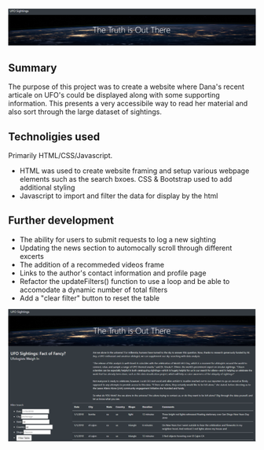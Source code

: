 ![](readme_images/header.png)


## Summary
The purpose of this project was to create a website where Dana's recent articale on UFO's could be displayed along with some supporting information. This presents a very accessibile way to read her material and also sort through the large dataset of sightings.


## Technoligies used
Primarily HTML/CSS/Javascript.
- HTML was used to create website framing and setup various webpage elements such as the search bxoes. CSS & Bootstrap used to add additional styling
- Javascript to import and filter the data for display by the html

## Further development
- The ability for users to submit requests to log a new sighting
- Updating the news section to automocally scroll through different excerts
- The addition of a recommeded videos frame
- Links to the author's contact information and profile page
- Refactor the updateFilters() function to use a loop and be able to accomodate a dynamic number of total filters
- Add a "clear filter" button to reset the table

![](readme_images/fullscreen.png)
